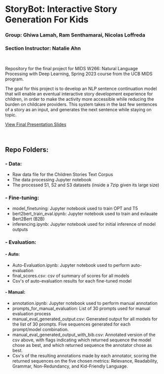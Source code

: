 # StoryBot: Interactive Story Generation For Kids
### Group: Ghiwa Lamah, Ram Senthamarai, Nicolas Loffreda
### Section Instructor: Natalie Ahn
  
<br>

Repository for the final project for MIDS W266: Natural Language Processing with Deep Learning, Spring 2023 course from the UCB MIDS program.

The goal for this project is to develop an NLP sentence continuation model that will enable an eventual interactive story development experience for children, in order to make the activity more accessible while reducing the burden on childcare providers. This system takes in the last few sentences of a story as an input, and generates the next sentence while staying on topic.

<a href="https://docs.google.com/presentation/d/1omxUU91ZXW47QygvzZoxBZUsqPzz1QJyix97pT2D8Bo/edit#slide=id.g2189013d091_0_233">View Final Presentation Slides</a>

<br>

## Repo Folders:
### -   Data: 
- Raw data file for the <a ref="https://www.kaggle.com/datasets/edenbd/children-stories-text-corpus">Children Stories Text Corpus</a>
- The data processing Jupyter notebook
- The processed S1, S2 and S3 datasets (inside a 7zip given its large size)
### -   Fine-tuning: 
- model_finetuning: Jupyter notebook used to train OPT and T5
- bert2bert_train_eval.ipynb: Jupyter notebook used to train and evlauate Bert2Bert (B2B)
- inferencing.ipynb: Jupyter notebook used for initial inference of model outputs
### -   Evaluation: 
#### - Auto:
- Auto-Evaluation.ipynb: Jupyter notebook used to perform auto-evaluation
- final_scores.csv: csv of summary of scores for all models
- Csv's of auto-evaluation results for each fine-tuned model
#### - Manual:
- annotation.ipynb: Jupyter notebook used to perform manual annotation
- prompts_for_manual_evaluation: List of 30 prompts used for manual evaluation process
- manual_eval_generated_output.csv: Generated output for all models for the list of 30 prompts. Five sequences generated for each prompt/model combination.
- manual_eval_generated_output_with_bib.csv: Annotated version of the csv above, with flags indicating which returned sequence the model chose as best, and which returned sequence the annotator chose as best.
- Csv's of the resulting annotations made by each annotator, scoring the returned sequences on the five chosen metrics: Relevance, Readability, Grammar, Non-Redundancy, and Kid-Friendly Language.